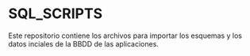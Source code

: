 # SQL_SCRIPTS
Este repositorio contiene los archivos para importar los esquemas y los datos inciales de la BBDD de las aplicaciones.
